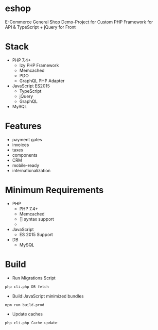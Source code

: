 # eshop
E-Commerce General Shop Demo-Project for Custom PHP Framework for API &amp; TypeScript + jQuery for Front

# Stack
 * PHP 7.4+
   * Izy PHP Framework
   * Memcached
   * PDO
   * GraphQL PHP Adapter
 * JavaScript ES2015
   * TypeScript
   * jQuery
   * GraphQL
 * MySQL

# Features
 * payment gates
 * invoices
 * taxes
 * components
 * CRM
 * mobile-ready
 * internationalization

# Minimum Requirements
 * PHP
   * PHP 7.4+
   * Memcached
   * [] syntax support
   * <?= syntax support
 * JavaScript
   * ES 2015 Support
 * DB
   * MySQL

# Build
 * Run Migrations Script
 ```bash
 php cli.php DB fetch
 ```
 * Build JavaScript minimized bundles
 ```bash
 npm run build-prod
 ```
 * Update caches
 ```bash
 php cli.php Cache update
 ```
